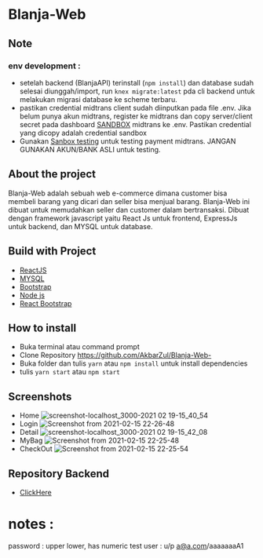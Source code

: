 # Blanja-Web

## Note
### env development : 
- setelah backend (BlanjaAPI) terinstall (`npm install`) dan database sudah selesai diunggah/import, run `knex migrate:latest` pda cli backend untuk melakukan migrasi database ke scheme terbaru. 
- pastikan credential midtrans client sudah diinputkan pada file .env. Jika belum punya akun midtrans, register ke midtrans dan copy server/client secret pada dashboard [SANDBOX](https://dashboard.sandbox.midtrans.com/) midtrans ke .env. Pastikan credential yang dicopy adalah credential sandbox
- Gunakan [Sanbox testing](https://docs.midtrans.com/en/technical-reference/sandbox-test) untuk testing payment midtrans. JANGAN GUNAKAN AKUN/BANK ASLI untuk testing. 

## About the project

Blanja-Web adalah sebuah web e-commerce dimana customer bisa membeli barang yang dicari dan seller bisa menjual barang. Blanja-Web ini dibuat untuk memudahkan seller dan customer dalam bertransaksi. Dibuat dengan framework javascript yaitu React Js untuk frontend, ExpressJs untuk backend, dan MYSQL untuk database.

## Build with Project
* [ReactJS](https://reactjs.org/)
* [MYSQL](https://www.mysql.com/)
* [Bootstrap](https://getbootstrap.com/)
* [Node js](https://nodejs.org/en/)
* [React Bootstrap](https://react-bootstrap.github.io/)

## How to install
* Buka terminal atau command prompt
* Clone Repository https://github.com/AkbarZul/Blanja-Web-
* Buka folder dan tulis `yarn` atau `npm install` untuk install dependencies
* tulis `yarn start` atau `npm start`

## Screenshots
* Home
![screenshot-localhost_3000-2021 02 19-15_40_54](https://user-images.githubusercontent.com/67698809/108480211-3fd74e80-72c9-11eb-8dcf-b2d09255d897.png)
* Login
![Screenshot from 2021-02-15 22-26-48](https://user-images.githubusercontent.com/67698809/108480588-bb390000-72c9-11eb-8cb7-eb39dcaef306.png)
* Detail 
![screenshot-localhost_3000-2021 02 19-15_42_08](https://user-images.githubusercontent.com/67698809/108480828-03f0b900-72ca-11eb-9f3c-0f3d93c01f6e.png)
* MyBag
![Screenshot from 2021-02-15 22-25-48](https://user-images.githubusercontent.com/67698809/108480672-d572de00-72c9-11eb-86c8-4ea3b8d1f596.png)
* CheckOut
![Screenshot from 2021-02-15 22-25-54](https://user-images.githubusercontent.com/67698809/108480782-f5a29d00-72c9-11eb-8f79-d8338beddc36.png)

## Repository Backend
* [ClickHere](https://github.com/akzn/BlanjaAPI)

# notes : 
password : upper lower, has numeric
test user : u/p a@a.com/aaaaaaaA1